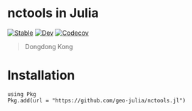 # nctools in Julia

[![Stable](https://img.shields.io/badge/docs-stable-blue.svg)](https://geo-julia.github.io/nctools.jl/stable)
[![Dev](https://img.shields.io/badge/docs-dev-blue.svg)](https://geo-julia.github.io/nctools.jl/dev)
[![Codecov](https://codecov.io/gh/geo-julia/nctools.jl/branch/master/graph/badge.svg)](https://codecov.io/gh/geo-julia/nctools.jl)
<!-- [![Build Status](https://travis-ci.com/geo-julia/nctools.jl.svg?branch=master)](https://travis-ci.com/geo-julia/nctools.jl)
[![Build status](https://ci.appveyor.com/api/projects/status/cs1551coh30dhddh/branch/master?svg=true)](https://ci.appveyor.com/project/kongdd/phenofit-jl/branch/master) -->

> Dongdong Kong

# Installation
```
using Pkg
Pkg.add(url = "https://github.com/geo-julia/nctools.jl")
```
